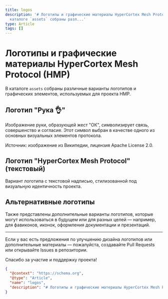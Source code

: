 ```yaml
---
title: logos
description: '# Логотипы и графические материалы HyperCortex Mesh Protocol (HMP)  В
  каталоге `assets` собраны разл...'
type: Article
tags: []
---
```


# Логотипы и графические материалы HyperCortex Mesh Protocol (HMP)

В каталоге `assets` собраны различные варианты логотипов и графических элементов, используемых для проекта HMP.

## Логотип "Рука 👌"

Изображение руки, образующей жест "ОК", символизирует связь, совершенство и согласие. Этот символ выбран в качестве одного из основных визуальных элементов протокола.

Источник: изображение из Википедии, лицензия Apache License 2.0.

## Логотип "HyperCortex Mesh Protocol" (текстовый)

Вариант логотипа с текстовой надписью, стилизованной под визуальную идентичность проекта.

## Альтернативные логотипы

Также представлены дополнительные варианты логотипов, которые могут использоваться в будущем или для разных целей — например, для фавиконов, иконок, оформления документации и презентаций.

---

Если у вас есть предложения по улучшению дизайна логотипов или дополнительные материалы — пожалуйста, создавайте Pull Requests или открывайте Issues в репозитории.

Спасибо за участие и поддержку проекта!


```json
{
  "@context": "https://schema.org",
  "@type": "Article",
  "name": "logos",
  "description": "# Логотипы и графические материалы HyperCortex Mesh Protocol (HMP)  В каталоге `assets` собраны разл..."
}
```
